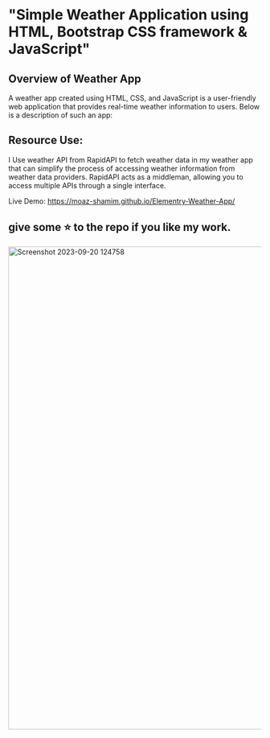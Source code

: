 # "Simple Weather Application using HTML, Bootstrap CSS framework &amp; JavaScript"

## Overview of Weather App
A weather app created using HTML, CSS, and JavaScript is a user-friendly web application that provides real-time weather information to users. Below is a description of such an app:

## Resource Use:
I Use weather API from  RapidAPI to fetch weather data in my weather app that can simplify the process of accessing weather information from weather data providers. RapidAPI acts as a middleman, allowing you to access multiple APIs through a single interface. 

Live Demo:  https://moaz-shamim.github.io/Elementry-Weather-App/

## give some :star: to the repo if you like my work.

<img width="960" alt="Screenshot 2023-09-20 124758" src="https://github.com/moaz-shamim/Elementry-Weather-App/assets/93311597/e08a266c-31ef-4cc6-92b0-650298067dd1">




